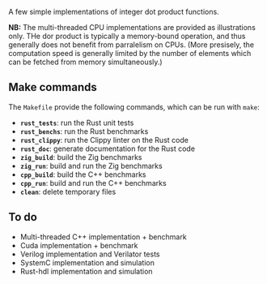 A few simple implementations of integer dot product functions.

**NB:** The multi-threaded CPU implementations are provided as illustrations only. THe dor product is typically a memory-bound operation, and thus generally does not benefit from parralelism on CPUs. (More presisely, the computation speed is generally limited by the number of elements which can be fetched from memory simultaneously.)

## Make commands

The `Makefile` provide the following commands, which can be run with `make`: 

* **`rust_tests`**: run the Rust unit tests
* **`rust_benchs`**: run the Rust benchmarks
* **`rust_clippy`**: run the Clippy linter on the Rust code
* **`rust_doc`**: generate documentation for the Rust code
* **`zig_build`**: build the Zig benchmarks
* **`zig_run`**: build and run the Zig benchmarks
* **`cpp_build`**: build the C++ benchmarks
* **`cpp_run`**: build and run the C++ benchmarks
* **`clean`**: delete temporary files

## To do

* Multi-threaded C++ implementation + benchmark
* Cuda implementation + benchmark
* Verilog implementation and Verilator tests
* SystemC implementation and simulation
* Rust-hdl implementation and simulation

